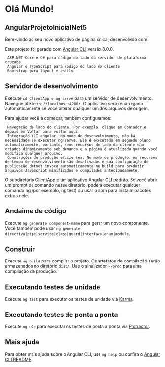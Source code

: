 # Olá Mundo!

## AngularProjetoInicialNet5

Bem-vindo ao seu novo aplicativo de página única, desenvolvido com:

Este projeto foi gerado com [Angular CLI](https://github.com/angular/angular-cli) versão 8.0.0.

     ASP.NET Core e C# para código do lado do servidor de plataforma cruzada
     Angular e TypeScript para código do lado do cliente
     Bootstrap para layout e estilo

## Servidor de desenvolvimento

Execute `cd ClientApp e ng serve` para um servidor de desenvolvimento. Navegue até `http://localhost:4200/`. O aplicativo será recarregado automaticamente se você alterar qualquer um dos arquivos de origem.

Para ajudar você a começar, também configuramos:

     Navegação do lado do cliente. Por exemplo, clique em Contador e depois em Voltar para voltar aqui.
     Integração CLI angular. No modo de desenvolvimento, não há necessidade de executar ng serve. Ele é executado em segundo plano automaticamente, portanto, seus recursos do lado do cliente são criados dinamicamente sob demanda e a página é atualizada quando você modifica qualquer arquivo.
     Construções de produção eficientes. No modo de produção, os recursos de tempo de desenvolvimento são desativados e sua configuração de publicação dotnet invoca automaticamente ng build para produzir arquivos JavaScript minificados e compilados antecipadamente.

O subdiretório ClientApp é um aplicativo Angular CLI padrão. Se você abrir um prompt de comando nesse diretório, poderá executar qualquer comando ng (por exemplo, ng test) ou usar o npm para instalar pacotes extras nele.


## Andaime de código

Execute `ng generate component-name` para gerar um novo componente. Você também pode usar `ng generate directiva|pipe|service|class|guard|interface|enum|module`.

## Construir

Execute `ng build` para compilar o projeto. Os artefatos de compilação serão armazenados no diretório `dist/`. Use o sinalizador `--prod` para uma compilação de produção.

## Executando testes de unidade

Execute `ng test` para executar os testes de unidade via [Karma](https://karma-runner.github.io).

## Executando testes de ponta a ponta

Execute `ng e2e` para executar os testes de ponta a ponta via [Protractor](http://www.protractortest.org/).

## Mais ajuda

Para obter mais ajuda sobre o Angular CLI, use `ng help` ou confira o [Angular CLI README](https://github.com/angular/angular-cli/blob/master/README.md).
